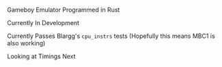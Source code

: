 Gameboy Emulator Programmed in Rust

Currently In Development

Currently Passes Blargg's `cpu_instrs` tests (Hopefully this means MBC1 is also working)

Looking at Timings Next